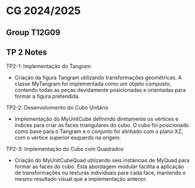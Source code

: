 # CG 2024/2025

## Group T12G09

## TP 2 Notes


TP2-1: Implementação do Tangram

- Criação da figura Tangram utilizando transformações geométricas. A classe MyTangram foi implementada como um objeto composto, contendo todas as peças devidamente posicionadas e orientadas para formar a figura pretendida.

TP2-2: Desenvolvimento do Cubo Unitário
- Implementação do MyUnitCube definindo diretamente os vértices e índices para criar as faces triangulares do cubo. O cubo foi posicionado como base para o Tangram e o conjunto foi alinhado com o plano XZ, com o vértice superior esquerdo na origem.

TP2-3: Implementação do Cubo com Quadrados
- Criação do MyUnitCubeQuad utilizando seis instâncias de MyQuad para formar as faces do cubo. Esta abordagem modular facilita a aplicação de transformações ou texturas individuais para cada face, mantendo o mesmo resultado visual que a implementação anterior.
